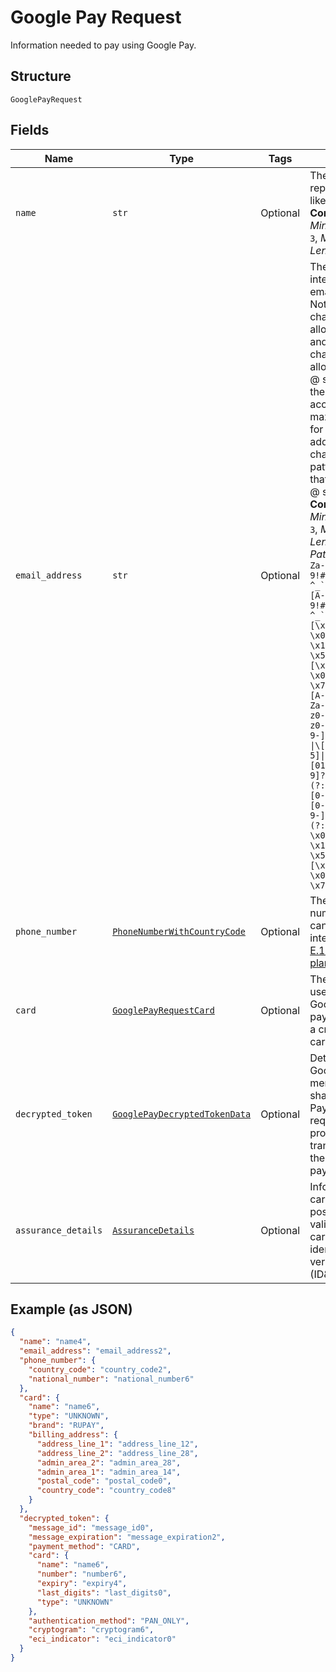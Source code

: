 
# Google Pay Request

Information needed to pay using Google Pay.

## Structure

`GooglePayRequest`

## Fields

| Name | Type | Tags | Description |
|  --- | --- | --- | --- |
| `name` | `str` | Optional | The full name representation like Mr J Smith.<br>**Constraints**: *Minimum Length*: `3`, *Maximum Length*: `300` |
| `email_address` | `str` | Optional | The internationalized email address. Note: Up to 64 characters are allowed before and 255 characters are allowed after the @ sign. However, the generally accepted maximum length for an email address is 254 characters. The pattern verifies that an unquoted @ sign exists.<br>**Constraints**: *Minimum Length*: `3`, *Maximum Length*: `254`, *Pattern*: ``^(?:[A-Za-z0-9!#$%&'*+/=?^_`{\|}~-]+(?:\.[A-Za-z0-9!#$%&'*+/=?^_`{\|}~-]+)*\|"(?:[\x01-\x08\x0b\x0c\x0e-\x1f\x21\x23-\x5b\x5d-\x7f]\|\\[\x01-\x09\x0b\x0c\x0e-\x7f])*")@(?:(?:[A-Za-z0-9](?:[A-Za-z0-9-]*[A-Za-z0-9])?\.)+[A-Za-z0-9](?:[A-Za-z0-9-]*[A-Za-z0-9])?\|\[(?:(?:25[0-5]\|2[0-4][0-9]\|[01]?[0-9][0-9]?)\.){3}(?:25[0-5]\|2[0-4][0-9]\|[01]?[0-9][0-9]?\|[A-Za-z0-9-]*[A-Za-z0-9]:(?:[\x01-\x08\x0b\x0c\x0e-\x1f\x21-\x5a\x53-\x7f]\|\\[\x01-\x09\x0b\x0c\x0e-\x7f])+)\])$`` |
| `phone_number` | [`PhoneNumberWithCountryCode`](../../doc/models/phone-number-with-country-code.md) | Optional | The phone number in its canonical international [E.164 numbering plan format](https://www.itu.int/rec/T-REC-E.164/en). |
| `card` | [`GooglePayRequestCard`](../../doc/models/google-pay-request-card.md) | Optional | The payment card used to fund a Google Pay payment. Can be a credit or debit card. |
| `decrypted_token` | [`GooglePayDecryptedTokenData`](../../doc/models/google-pay-decrypted-token-data.md) | Optional | Details shared by Google for the merchant to be shared with PayPal. This is required to process the transaction using the Google Pay payment method. |
| `assurance_details` | [`AssuranceDetails`](../../doc/models/assurance-details.md) | Optional | Information about cardholder possession validation and cardholder identification and verifications (ID&V). |

## Example (as JSON)

```json
{
  "name": "name4",
  "email_address": "email_address2",
  "phone_number": {
    "country_code": "country_code2",
    "national_number": "national_number6"
  },
  "card": {
    "name": "name6",
    "type": "UNKNOWN",
    "brand": "RUPAY",
    "billing_address": {
      "address_line_1": "address_line_12",
      "address_line_2": "address_line_28",
      "admin_area_2": "admin_area_28",
      "admin_area_1": "admin_area_14",
      "postal_code": "postal_code0",
      "country_code": "country_code8"
    }
  },
  "decrypted_token": {
    "message_id": "message_id0",
    "message_expiration": "message_expiration2",
    "payment_method": "CARD",
    "card": {
      "name": "name6",
      "number": "number6",
      "expiry": "expiry4",
      "last_digits": "last_digits0",
      "type": "UNKNOWN"
    },
    "authentication_method": "PAN_ONLY",
    "cryptogram": "cryptogram6",
    "eci_indicator": "eci_indicator0"
  }
}
```

